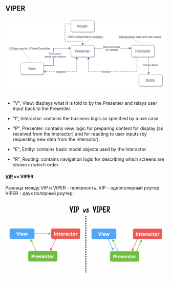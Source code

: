 ## VIPER

![viper](https://github.com/eldaroid/pictures/blob/master/iOSWiki/DesignPatterns/viper.png?raw=true)

* "V", View: displays what it is told to by the Presenter and relays user input back to the Presenter.

* "I", Interactor: contains the business logic as specified by a use case.

* "P", Presenter: contains view logic for preparing content for display (as received from the Interactor) and for reacting to user inputs (by requesting new data from the Interactor).

* "E", Entity: contains basic model objects used by the Interactor.

* "R", Routing: contains navigation logic for describing which screens are shown in which order.


#### [VIP](./VIP.md) vs VIPER

Разница между VIP и VIPER - полярность. VIP - однополярный роутер. VIPER - двух полярный роутер.

![Viper vs VIP](https://github.com/eldaroid/pictures/blob/master/iOSWiki/DesignPatterns/vip_vs_viper.png?raw=true)
